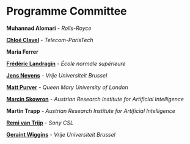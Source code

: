 # Programme Committee

**Muhannad Alomari** - *Rolls-Royce*

[**Chloé Clavel**](https://clavel.wp.imt.fr/) - *Telecom-ParisTech*

**Maria Ferrer**

[**Frédéric Landragin**](http://lattice.cnrs.fr/Landragin-Frederic?lang=fr) - *École normale supérieure*

[**Jens Nevens**](https://ai.vub.ac.be/members/jens-nevens) - *Vrije Universiteit Brussel*

[**Matt Purver**](https://www.google.com/url?sa=t&rct=j&q=&esrc=s&source=web&cd=1&cad=rja&uact=8&ved=2ahUKEwjqzYq03qzfAhUrsKQKHRRwDagQFjAAegQIBxAB&url=http%3A%2F%2Fwww.eecs.qmul.ac.uk%2F~mpurver%2F&usg=AOvVaw0dH8iQpxHUORvIfE4jW-ip) - *Queen Mary University of London*

[**Marcin Skowron**](http://www.ofai.at/~marcin.skowron/) - *Austrian Research Institute for Artificial Intelligence*

**Martin Trapp** - *Austrian Research Institute for Artificial Intelligence*

[**Remi van Trijp**](https://csl.sony.fr/team/dr-remi-van-trijp/) - *Sony CSL*

[**Geraint Wiggins**](https://ai.vub.ac.be/members/geraint-wiggins) - *Vrije Universiteit Brussel*

